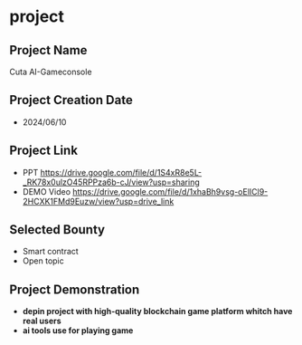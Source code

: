 

# project 

## Project Name
  Cuta AI-Gameconsole

## Project Creation Date

- 2024/06/10

## Project  Link 

- PPT
    https://drive.google.com/file/d/1S4xR8e5L-_RK78x0ulzO45RPPza6b-cJ/view?usp=sharing
- DEMO Video
    https://drive.google.com/file/d/1xhaBh9vsg-oElICl9-2HCXK1FMd9Euzw/view?usp=drive_link


## Selected Bounty

- Smart contract
- Open topic 

## Project Demonstration

- **depin project with high-quality blockchain game platform whitch have real users**
- **ai tools use for playing game** 


